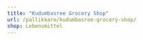 ```yaml
---
title: "Kudumbasree Grocery Shop"
url: /pallikkare/kudumbasree-grocery-shop/
shop: Lebensmittel
---
```

